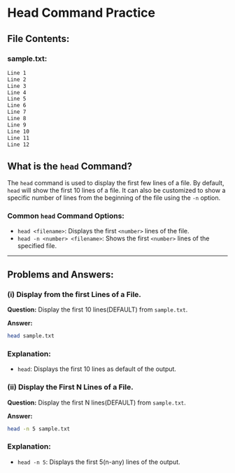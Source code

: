 # Head Command Practice

## File Contents:
### sample.txt:
```bash
Line 1
Line 2
Line 3
Line 4
Line 5
Line 6
Line 7
Line 8
Line 9
Line 10
Line 11
Line 12
```


## What is the `head` Command?

The `head` command is used to display the first few lines of a file. By default, `head` will show the first 10 lines of a file. It can also be customized to show a specific number of lines from the beginning of the file using the `-n` option.

### Common `head` Command Options:
- `head <filename>`: Displays the first `<number>` lines of the file.
- `head -n <number> <filename>`: Shows the first `<number>` lines of the specified file.

---

## Problems and Answers:

### (i) Display from the first Lines of a File.
**Question:**
Display the first 10 lines(DEFAULT) from `sample.txt`.

**Answer:**
```bash
head sample.txt
```

### Explanation:

- `head`: Displays the first 10 lines as default of the output.

### (ii) Display the First N Lines of a File.
**Question:**
Display the first N lines(DEFAULT) from `sample.txt`.

**Answer:**
```bash
head -n 5 sample.txt
```
### Explanation:

- `head -n 5`: Displays the first 5(n-any) lines of the output.




